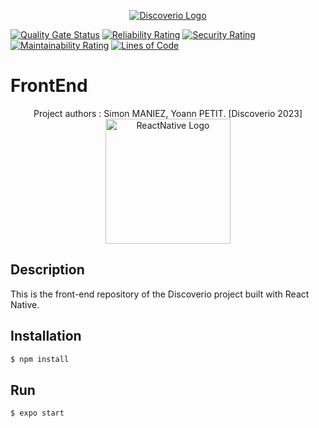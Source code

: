 <p align="center">
  <a href="https://discoverio.fr" target="_blank"><img src="https://ypetit.web-edu.fr/2023/logo_horizontal_original.png" alt="Discoverio Logo" /></a>
</p>

[![Quality Gate Status](https://sonarcloud.io/api/project_badges/measure?project=Discoverio_FrontEnd&metric=alert_status)](https://sonarcloud.io/summary/new_code?id=Discoverio_FrontEnd) [![Reliability Rating](https://sonarcloud.io/api/project_badges/measure?project=Discoverio_FrontEnd&metric=reliability_rating)](https://sonarcloud.io/summary/new_code?id=Discoverio_FrontEnd) [![Security Rating](https://sonarcloud.io/api/project_badges/measure?project=Discoverio_FrontEnd&metric=security_rating)](https://sonarcloud.io/summary/new_code?id=Discoverio_FrontEnd) [![Maintainability Rating](https://sonarcloud.io/api/project_badges/measure?project=Discoverio_FrontEnd&metric=sqale_rating)](https://sonarcloud.io/summary/new_code?id=Discoverio_FrontEnd) [![Lines of Code](https://sonarcloud.io/api/project_badges/measure?project=Discoverio_FrontEnd&metric=ncloc)](https://sonarcloud.io/summary/new_code?id=Discoverio_FrontEnd)

<h1>FrontEnd</h1>


<p align="center">
  Project authors : Simon MANIEZ, Yoann PETIT. [Discoverio 2023]
  <a href="https://reactnative.dev/" target="blank"><img src="https://commons.wikimedia.org/wiki/File:React-icon.svg" width="200" alt="ReactNative Logo" /></a>
</p>


## Description

This is the front-end repository of the Discoverio project built with React Native.

## Installation

```bash
$ npm install
```

## Run

```bash
$ expo start
```